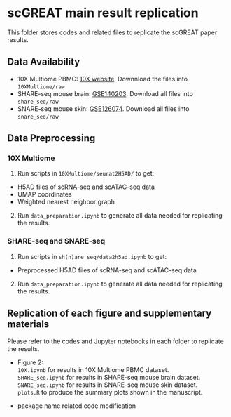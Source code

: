 # scGREAT main result replication
This folder stores codes and related files to replicate the scGREAT paper results.

## Data Availability
- 10X Multiome PBMC: [10X website](https://support.10xgenomics.com/single-cell-multiome-atac-gex/datasets/1.0.0/pbmc_granulocyte_sorted_10k). Downnload the files into ``10XMultiome/raw``
- SHARE-seq mouse brain: [GSE140203](https://www.ncbi.nlm.nih.gov/geo/query/acc.cgi?acc=GSE140203). Download all files into ``share_seq/raw``
- SNARE-seq mouse skin: [GSE126074](https://www.ncbi.nlm.nih.gov/geo/query/acc.cgi?acc=GSE126074). Download all files into ``snare_seq/raw``

## Data Preprocessing
### 10X Multiome
1. Run scripts in ``10XMultiome/seurat2H5AD/`` to get:
  - H5AD files of scRNA-seq and scATAC-seq data
  - UMAP coordinates
  - Weighted nearest neighbor graph
2. Run ``data_preparation.ipynb`` to generate all data needed for replicating the results.


### SHARE-seq and SNARE-seq
1. Run scripts in ``sh(n)are_seq/data2h5ad.ipynb`` to get:
  - Preprocessed H5AD files of scRNA-seq and scATAC-seq data

2. Run ``data_preparation.ipynb`` to generate all data needed for replicating the results.

## Replication of each figure and supplementary materials
Please refer to the codes and Jupyter notebooks in each folder to replicate the results.
- Figure 2:  
  ``10X.ipynb`` for results in 10X Multiome PBMC dataset.  
  ``SHARE_seq.ipynb`` for results in SHARE-seq mouse brain dataset.  
  ``SNARE_seq.ipynb`` for results in SNARE-seq mouse skin dataset.  
  ``plots.R`` to produce the summary plots shown in the manuscript.  

* package name related code modification
